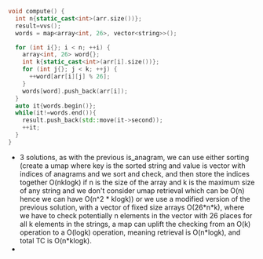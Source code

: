 ```cpp
void compute() {
  int n{static_cast<int>(arr.size())};
  result=vvs();
  words = map<array<int, 26>, vector<string>>();

  for (int i{}; i < n; ++i) {
    array<int, 26> word{};
    int k{static_cast<int>(arr[i].size())};
    for (int j{}; j < k; ++j) {
      ++word[arr[i][j] % 26];
    }
    words[word].push_back(arr[i]);
  }
  auto it{words.begin()};
  while(it!=words.end()){
    result.push_back(std::move(it->second));
    ++it;   
  }
}
```

- 3 solutions, as with the previous is_anagram, we can use either sorting (create a umap where key is the sorted string and value is vector with indices of anagrams and we sort and check, and then store the indices together O(nklogk) if n is the size of the array and k is the maximum size of any string and we don't consider umap retrieval which can be O(n) hence we can have O(n^2 \* klogk)) or we use a modified version of the previous solution, with a vector of fixed size arrays O(26\*n\*k), where we have to check potentially n elements in the vector with 26 places for all k elements in the strings, a map can uplift the checking from an O(k) operation to a O(logk) operation, meaning retrieval is O(n\*logk), and total TC is O(n*klogk).
- 